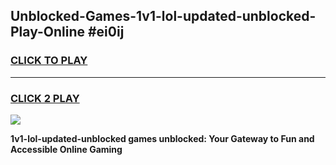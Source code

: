 
## Unblocked-Games-1v1-lol-updated-unblocked-Play-Online #ei0ij
<h3>
<a href="https://news.freeplayer.one?title=1v1-lol-updated-unblocked&ref=3">CLICK TO PLAY</a></h3>
<hr>

<h3>
<a href="https://news.freeplayer.one?title=1v1-lol-updated-unblocked&ref=3">CLICK 2 PLAY</a>
  
</h3>

<a href="https://news.freeplayer.one?title=1v1-lol-updated-unblocked&ref=3"><img src="https://clearcache.store/games.png"></a>


**1v1-lol-updated-unblocked games unblocked: Your Gateway to Fun and Accessible Online Gaming**
